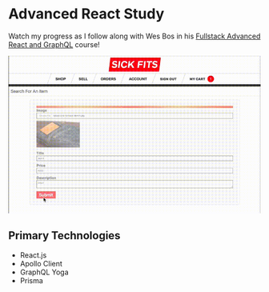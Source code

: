 # Advanced React Study

Watch my progress as I follow along with Wes Bos in his [Fullstack Advanced React and GraphQL](https://advancedreact.com/) course!

![example](./readme-images/sample_video.gif)

## Primary Technologies 

- React.js
- Apollo Client
- GraphQL Yoga
- Prisma